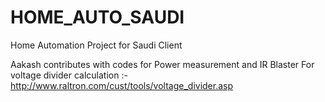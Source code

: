 # HOME_AUTO_SAUDI
Home Automation Project for Saudi Client

Aakash contributes with codes for Power measurement and IR Blaster
For voltage divider calculation :- http://www.raltron.com/cust/tools/voltage_divider.asp
